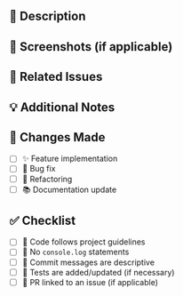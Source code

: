 ## 📝 Description
<!-- Describe the purpose of this PR, what changes were made, and why -->

## 📸 Screenshots (if applicable)
<!-- Add screenshots or GIFs to demonstrate the changes -->

## 🔗 Related Issues
<!-- Link to related issues using `#issue_number` -->

## 💡 Additional Notes
<!-- Add any additional information or context -->

## 🔧 Changes Made
- [ ] ✨ Feature implementation
- [ ] 🐛 Bug fix
- [ ] 🔨 Refactoring
- [ ] 📚 Documentation update

## ✅ Checklist
- [ ] 📝 Code follows project guidelines
- [ ] 🚫 No `console.log` statements
- [ ] 📖 Commit messages are descriptive
- [ ] 🧪 Tests are added/updated (if necessary)
- [ ] 🔗 PR linked to an issue (if applicable)
